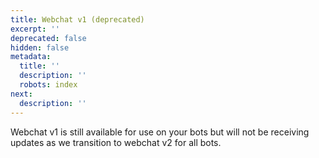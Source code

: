 ```yaml
---
title: Webchat v1 (deprecated)
excerpt: ''
deprecated: false
hidden: false
metadata:
  title: ''
  description: ''
  robots: index
next:
  description: ''
---
```

Webchat v1 is still available for use on your bots but will not be receiving updates as we transition to webchat v2 for all bots.
